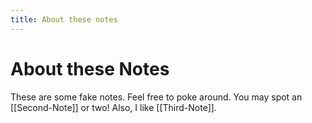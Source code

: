 ```yaml
---
title: About these notes
---
```

# About these Notes
These are some fake notes. Feel free to poke around. You may spot an [[Second-Note]]  or two! Also, I like [[Third-Note]].
